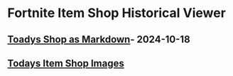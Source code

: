 # Fortnite Item Shop Historical Viewer
## [Toadys Shop as Markdown](https://github.com/RogueMew/Fortnite-Item-Shop-Historical/blob/main/Markdown/2024-10-18-ItemShop.md)- 2024-10-18
## [Todays Item Shop Images](https://github.com/RogueMew/Fortnite-Item-Shop-Historical/tree/main/images/2024-10-18)